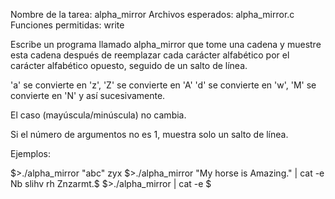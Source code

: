 Nombre de la tarea: alpha_mirror
Archivos esperados: alpha_mirror.c
Funciones permitidas: write

Escribe un programa llamado alpha_mirror que tome una cadena y muestre esta cadena después de reemplazar cada carácter alfabético por el carácter alfabético opuesto, seguido de un salto de línea.

'a' se convierte en 'z', 'Z' se convierte en 'A'
'd' se convierte en 'w', 'M' se convierte en 'N'
y así sucesivamente.

El caso (mayúscula/minúscula) no cambia.

Si el número de argumentos no es 1, muestra solo un salto de línea.

Ejemplos:

$>./alpha_mirror "abc"
zyx
$>./alpha_mirror "My horse is Amazing." | cat -e
Nb slihv rh Znzarmt.$
$>./alpha_mirror | cat -e
$
